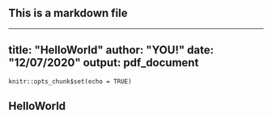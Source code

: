 ## This is a markdown file
---
title: "HelloWorld"
author: "YOU!"
date: "12/07/2020"
output: pdf_document
---

```{r setup, include=FALSE}
knitr::opts_chunk$set(echo = TRUE)
```

## HelloWorld
